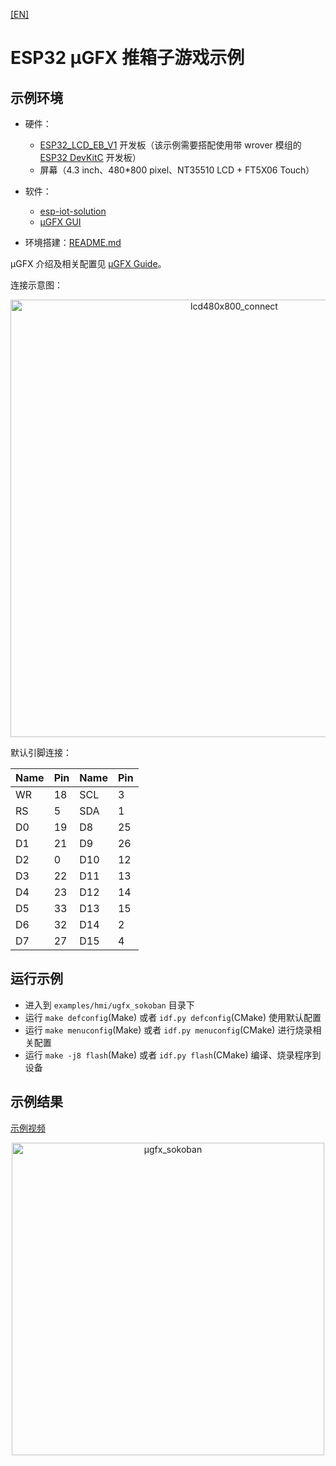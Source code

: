 [[EN]](./ugfx_sokoban_en.md)

# ESP32 μGFX 推箱子游戏示例

## 示例环境

- 硬件：
	* [ESP32\_LCD\_EB\_V1](../../../documents/evaluation_boards/ESP32_LCDKit_guide_cn.md) 开发板（该示例需要搭配使用带 wrover 模组的 [ESP32 DevKitC](https://docs.espressif.com/projects/esp-idf/en/latest/hw-reference/modules-and-boards.html#esp32-devkitc-v4) 开发板）
	* 屏幕（4.3 inch、480*800 pixel、NT35510 LCD + FT5X06 Touch）
- 软件：
	* [esp-iot-solution](https://github.com/espressif/esp-iot-solution)
	* [μGFX GUI](https://ugfx.io/)

- 环境搭建：[README.md](../../../README.md#preparation)

μGFX 介绍及相关配置见 [μGFX Guide](../../../documents/hmi_solution/ugfx/ugfx_guide_cn.md)。

连接示意图：

<div align="center"><img src="../../../documents/_static/hmi_solution/lcd480x800_connect.jpg" width = "700" alt="lcd480x800_connect" align=center /></div>  

默认引脚连接：

Name | Pin | Name | Pin
-------- | -------- | -------- | --------
WR | 18 | SCL | 3
RS | 5 | SDA | 1
D0 | 19 | D8 | 25
D1 | 21 | D9 | 26
D2 | 0 | D10 | 12
D3 | 22 | D11 | 13
D4 | 23 | D12 | 14
D5 | 33 | D13 | 15
D6 | 32 | D14 | 2
D7 | 27 | D15 | 4

## 运行示例

- 进入到 `examples/hmi/ugfx_sokoban` 目录下
- 运行 `make defconfig`(Make) 或者 `idf.py defconfig`(CMake) 使用默认配置
- 运行 `make menuconfig`(Make) 或者 `idf.py menuconfig`(CMake) 进行烧录相关配置
- 运行 `make -j8 flash`(Make) 或者 `idf.py flash`(CMake) 编译、烧录程序到设备

## 示例结果

[示例视频](http://demo.iot.espressif.cn:8887/cmp/demo/ugfx_sokoban.mp4)

<div align="center"><img src="../../../documents/_static/hmi_solution/ugfx/ugfx_sokoban.jpg" width = "500" alt="μgfx_sokoban" align=center /></div>  